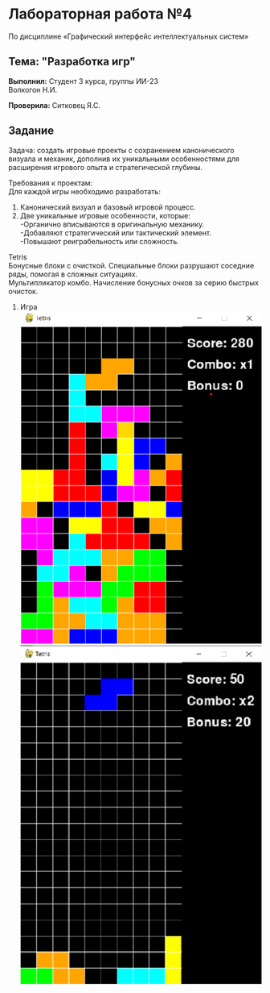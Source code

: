 # Лабораторная работа №4
 По дисциплине «Графический интерфейс интеллектуальных систем»

## Тема: "Разработка игр"

**Выполнил:**
Студент 3 курса, группы ИИ-23  
Волкогон Н.И.

**Проверила:**
Ситковец Я.С.

## Задание

Задача: создать игровые проекты с сохранением канонического 
визуала и механик, дополнив их уникальными особенностями для 
расширения игрового опыта и стратегической глубины. 

Требования к проектам:   
Для каждой игры необходимо разработать:  
1. Канонический визуал и базовый игровой процесс.  
2. Две уникальные игровые особенности, которые:  
-Органично вписываются в оригинальную механику.  
-Добавляют стратегический или тактический элемент.  
-Повышают реиграбельность или сложность.  
	

Tetris   
Бонусные блоки с очисткой. Специальные блоки разрушают 
соседние ряды, помогая в сложных ситуациях.  
Мультипликатор комбо. Начисление бонусных очков за серию 
быстрых очисток.    

1. Игра
![Игра](images/1.png)
![](images/2.png)


